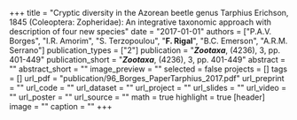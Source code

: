 +++
title = "Cryptic diversity in the Azorean beetle genus Tarphius Erichson, 1845 (Coleoptera: Zopheridae): An integrative taxonomic approach with description of four new species"
date = "2017-01-01"
authors = ["P.A.V. Borges", "I.R. Amorim", "S. Terzopoulou", "**F. Rigal**", "B.C. Emerson", "A.R.M. Serrano"]
publication_types = ["2"]
publication = "**_Zootaxa_**, (4236), 3, pp. 401-449"
publication_short = "**_Zootaxa_**, (4236), 3, pp. 401-449"
abstract = ""
abstract_short = ""
image_preview = ""
selected = false
projects = []
tags = []
url_pdf = "publication/96_Borges_PaperTarphius_2017.pdf"
url_preprint = ""
url_code = ""
url_dataset = ""
url_project = ""
url_slides = ""
url_video = ""
url_poster = ""
url_source = ""
math = true
highlight = true
[header]
image = ""
caption = ""
+++
